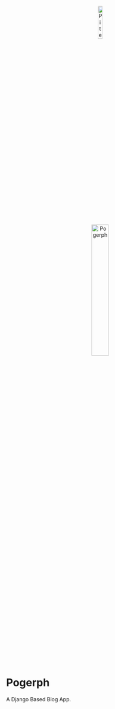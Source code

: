 <!-- markdownlint-disable MD033 -->
<p align="center">
  <a href="https://github.com/piterator-org">
    <img src="https://static.piterator.com/piterator/logo.svg" alt="Piterator" width="15%">
  </a>
  <br>
  <a href="https://github.com/piterator-org/pogerph">
    <img src="https://static.piterator.com/pogerph/pogerph.svg" alt="Pogerph" width="30%">
  </a>
</p>

# Pogerph

A Django Based Blog App.
